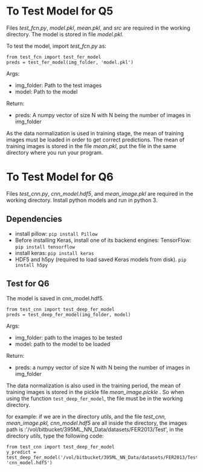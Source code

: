 # To Test Model for Q5
Files <i>test_fcn.py</i>, <i>model.pkl</i>, <i>mean.pkl</i>, and <i>src</i> are required in the working directory. The model is stored in file <i>model.pkl</i>.

To test the model, import <i>test_fcn.py</i> as:
```
from test_fcn import test_fer_model
preds = test_fer_model(img_folder, 'model.pkl')
```
Args:
  - img_folder: Path to the test images
  - model: Path to the model

Return:
  - preds: A numpy vector of size N with N being the number of images in img_folder

As the data normalization is used in training stage, the mean of training images must be loaded in order to get correct predictions. The mean of training images is stored in the file <i>mean.pkl</i>, put the file in the same directory where you run your program.

# To Test Model for Q6
Files <i>test_cnn.py</i>, <i>cnn_model.hdf5</i>, and <i>mean_image.pkl</i> are required in the working directory. Install python models and run in python 3.

## Dependencies
- install pillow:
`pip install Pillow`
- Before installing Keras, install one of its backend engines: TensorFlow:
`pip install tensorflow`
- install keras:
`pip install keras`
- HDF5 and h5py (required to load saved Keras models from disk).
`pip install h5py`

## Test for Q6
The model is saved in cnn_model.hdf5.

```
from test_cnn import test_deep_fer_model
preds = test_deep_fer_model(img_folder, model)
```
Args:
  - img_folder: path to the images to be tested
  - model: path to the model to be loaded

Return:
  - preds: a numpy vector of size N with N being the number of images in img_folder

The data normalization is also used in the training period, the mean of training images is stored in the pickle file <i>mean_image.pickle </i>. So when using the function `test_deep_fer_model`, the file must be in the working directory.

for example: if we are in the directory <i>utils</i>, and the file <i>test_cnn, mean_image.pkl, cnn_model.hdf5</i> are all inside the directory, the images path is :'/vol/bitbucket/395ML_NN_Data/datasets/FER2013/Test', in the directory <i>utils</i>, type the following code:

```
from test_cnn import test_deep_fer_model
y_predict = test_deep_fer_model('/vol/bitbucket/395ML_NN_Data/datasets/FER2013/Test', 'cnn_model.hdf5')
```

